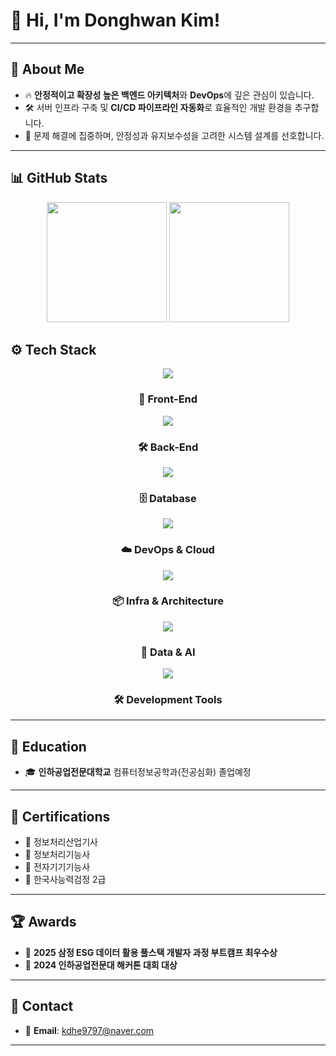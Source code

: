 # 👋 Hi, I'm **Donghwan Kim**!

---

## 🚀 About Me

- 🔥 **안정적이고 확장성 높은 백엔드 아키텍처**와 **DevOps**에 깊은 관심이 있습니다.
- 🛠️ 서버 인프라 구축 및 **CI/CD 파이프라인 자동화**로 효율적인 개발 환경을 추구합니다.
- 🎯 문제 해결에 집중하며, 안정성과 유지보수성을 고려한 시스템 설계를 선호합니다.

---

## 📊 GitHub Stats

<div align="center">
  <img src="https://github-readme-stats.vercel.app/api?username=rladonghwan&show_icons=true&theme=transparent&bg_color=00000000&title_color=2e949f&text_color=ffffff&icon_color=2e949f&border_color=2e949f" height="192px"/>
  <img src="https://github-readme-stats.vercel.app/api/top-langs/?username=rladonghwan&layout=compact&text_color=ffffff&title_color=2e949f&bg_color=00000000&border_color=2e949f" height="192px"/>
</div>

## ⚙️ Tech Stack

<p align="center">
  <a href="https://skillicons.dev">
    <img src="https://skillicons.dev/icons?i=html,css,js,nextjs,react,tailwind" />
  </a>
</p>
<h3 align="center">🎨 Front-End</h3>

<p align="center">
  <a href="https://skillicons.dev">
    <img src="https://skillicons.dev/icons?i=java,spring,nestjs" />
  </a>
</p>
<h3 align="center">🛠 Back-End</h3>

<p align="center">
  <a href="https://skillicons.dev">
    <img src="https://skillicons.dev/icons?i=mysql,mongodb,oracle,aws" />
  </a>
</p>
<h3 align="center">🗄 Database</h3>

<p align="center">
  <a href="https://skillicons.dev">
    <img src="https://skillicons.dev/icons?i=docker,kubernetes,aws,gcp,helm,githubactions" />
  </a>
</p>
<h3 align="center">☁️ DevOps & Cloud</h3>

<p align="center">
  <a href="https://skillicons.dev">
    <img src="https://skillicons.dev/icons?i=spring,kafka" />
  </a>
</p>
<h3 align="center">📦 Infra & Architecture</h3>

<p align="center">
  <a href="https://skillicons.dev">
    <img src="https://skillicons.dev/icons?i=python" />
  </a>
</p>
<h3 align="center">🧠 Data & AI</h3>

<p align="center">
  <a href="https://skillicons.dev">
    <img src="https://skillicons.dev/icons?i=intellij,eclipse,vscode,androidstudio,git,postman" />
  </a>
</p>
<h3 align="center">🛠 Development Tools</h3>

---

## 🏫 Education

- 🎓 **인하공업전문대학교** 컴퓨터정보공학과(전공심화) 졸업예정

---

## 📜 Certifications

- 🏅 정보처리산업기사 
- 🏅 정보처리기능사 
- 🏅 전자기기기능사 
- 🏅 한국사능력검정 2급 
---

## 🏆 Awards

- 🥇 **2025 삼정 ESG 데이터 활용 풀스택 개발자 과정 부트캠프 최우수상**
- 🥇 **2024 인하공업전문대 해커톤 대회 대상**

---

## 📩 Contact

- 📧 **Email**: [kdhe9797@naver.com](mailto:kdhe9797@naver.com)

---
